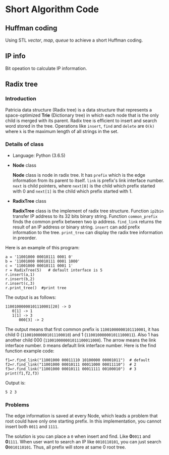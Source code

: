 # Short Algorithm Code

## Huffman coding
Using STL *vector*, *map*, *queue* to achieve a short Huffman coding.

## IP info
Bit opeation to calculate IP information.

## Radix tree

### Introduction
Patricia data structure (Radix tree) is a data structure that represents a space-optimized __Trie__ (Dictionary tree) in which each node that is the only child is merged with its parent. Radix tree is efficient to insert and search word stored in the tree. Operations like `insert`, `find` and `delete` are `O(k)` where `k` is the maximum length of all strings in the set.

### Details of class
+ Language: Python (3.6.5)

+ __Node__ class

	__Node__ class is node in radix tree. It has `prefix` which is the edge information from its parent to itself. `link` is prefix's link interface number. `next` is child pointers, where `next[0]` is the child which prefix started with 0 and `next[1]` is the child which prefix started with 1.

+ __RadixTree__ class

	__RadixTree__ class is the implement of radix tree structure. Function `ip2bin` transfer IP address to its 32 bits binary string. Function `common_prefix` finds the common prefix between two ip address. `find_link` returns the result of an IP address or binary string. `insert` can add prefix information to the tree. `print_tree` can display the radix tree information in preorder.

Here is an example of this program:
```
a = '11001000 00010111 0001 0'
b = '11001000 00010111 0001 1000'
c = '11001000 00010111 0001 1'
r = RadixTree(5)   # default interface is 5
r.insert(a,1)
r.insert(b,2)
r.insert(c,3)
r.print_tree()  #print tree
```
The output is as follows:
```
11001000000101110001[20] -> D
   0[1] -> 1
   1[1] -> 3
      000[3] -> 2
```
The output means that first common prefix is `11001000000101110001`, it has child 0 (`110010000001011100010`) and 1 (`110010000001011100011`). Also 1 has another child 000 (`110010000001011100011000`). The arrow means the link interface number. `D` means default link interface number.
Here is the find function example code:
```
f1=r.find_link("11001000 00011110 10100000 00001011")  # default 
f2=r.find_link("11001000 00010111 00011000 00011110")  # 2
f3=r.find_link("11001000 00010111 00011111 00100010")  # 3
print(f1,f2,f3)
```
Output is:
```
5 2 3
```

### Problems

The edge information is saved at every Node, which leads a problem that root could have only one starting prefix.
In this implementation, you cannot insert both `0011` and `1111`.

The solution is you can place a `0` when insert and find.
Like __0__`0011` and __0__`1111`.
When user want to search an IP like `0010110101`, you can just search  __0__`0010110101`.
Thus, all prefix will store at same 0 root tree.


